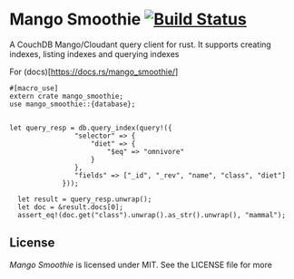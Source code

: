 # Mango Smoothie [![Build Status](https://travis-ci.org/garrensmith/mango_smoothie.svg?branch=master)](https://travis-ci.org/garrensmith/mango_smoothie)

A CouchDB Mango/Cloudant query client for rust. It supports creating indexes, listing indexes and querying indexes

For (docs)[https://docs.rs/mango_smoothie/]

```
#[macro_use]
extern crate mango_smoothie;
use mango_smoothie::{database};


let query_resp = db.query_index(query!({
                "selector" => {
                    "diet" => {
                        "$eq" => "omnivore"
                    }
                },
                "fields" => ["_id", "_rev", "name", "class", "diet"]
             }));

  let result = query_resp.unwrap();
  let doc = &result.docs[0];
  assert_eq!(doc.get("class").unwrap().as_str().unwrap(), "mammal");
```

## License
*Mango Smoothie* is licensed under MIT. See the LICENSE file for more

